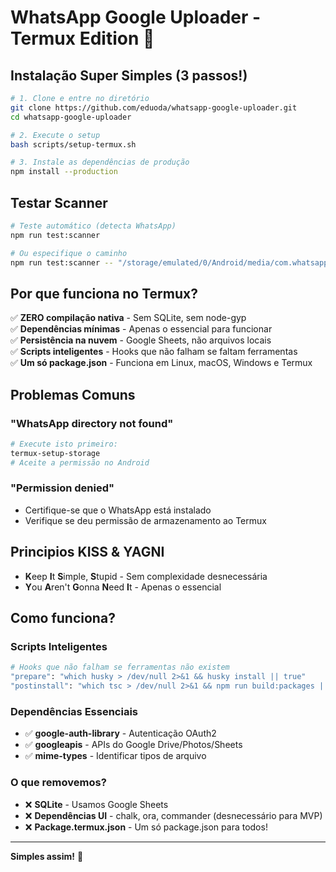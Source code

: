 # WhatsApp Google Uploader - Termux Edition 📱

## Instalação Super Simples (3 passos!)

```bash
# 1. Clone e entre no diretório
git clone https://github.com/eduoda/whatsapp-google-uploader.git
cd whatsapp-google-uploader

# 2. Execute o setup
bash scripts/setup-termux.sh

# 3. Instale as dependências de produção
npm install --production
```

## Testar Scanner

```bash
# Teste automático (detecta WhatsApp)
npm run test:scanner

# Ou especifique o caminho
npm run test:scanner -- "/storage/emulated/0/Android/media/com.whatsapp/WhatsApp"
```

## Por que funciona no Termux?

✅ **ZERO compilação nativa** - Sem SQLite, sem node-gyp  
✅ **Dependências mínimas** - Apenas o essencial para funcionar  
✅ **Persistência na nuvem** - Google Sheets, não arquivos locais  
✅ **Scripts inteligentes** - Hooks que não falham se faltam ferramentas  
✅ **Um só package.json** - Funciona em Linux, macOS, Windows e Termux  

## Problemas Comuns

### "WhatsApp directory not found"
```bash
# Execute isto primeiro:
termux-setup-storage
# Aceite a permissão no Android
```

### "Permission denied"
- Certifique-se que o WhatsApp está instalado
- Verifique se deu permissão de armazenamento ao Termux

## Principios KISS & YAGNI

- **K**eep **I**t **S**imple, **S**tupid - Sem complexidade desnecessária
- **Y**ou **A**ren't **G**onna **N**eed **I**t - Apenas o essencial

## Como funciona?

### Scripts Inteligentes
```bash
# Hooks que não falham se ferramentas não existem
"prepare": "which husky > /dev/null 2>&1 && husky install || true"
"postinstall": "which tsc > /dev/null 2>&1 && npm run build:packages || true"
```

### Dependências Essenciais
- ✅ **google-auth-library** - Autenticação OAuth2
- ✅ **googleapis** - APIs do Google Drive/Photos/Sheets
- ✅ **mime-types** - Identificar tipos de arquivo

### O que removemos?
- ❌ **SQLite** - Usamos Google Sheets
- ❌ **Dependências UI** - chalk, ora, commander (desnecessário para MVP)
- ❌ **Package.termux.json** - Um só package.json para todos!  

---

**Simples assim!** 🎉